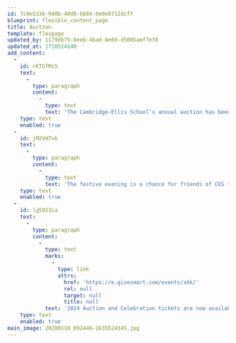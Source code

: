 ```yaml
---
id: 7c9e5336-9d8b-40d0-b884-0e0e0712dcff
blueprint: flexible_content_page
title: Auction
template: flexpage
updated_by: 1179db75-8eeb-4bad-8e60-d5005aef7ef8
updated_at: 1710514140
add_content:
  -
    id: rKTGfMz5
    text:
      -
        type: paragraph
        content:
          -
            type: text
            text: 'The Cambridge-Ellis School’s annual auction has been a central fundraising event and part of the CES fabric since the earliest years of the school. The auction is a community-building event that brings current parents, teachers, staff, and alumni families together to celebrate the school and support our financial aid and educational programs.'
    type: text
    enabled: true
  -
    id: jM2VH7vk
    text:
      -
        type: paragraph
        content:
          -
            type: text
            text: 'The festive evening is a chance for friends of CES to gather, enjoy delicious food and drink, and bid on donated items in our silent and live auctions. The generosity of the local and school community (whether by helping organize the event, donating auction items, or bidding at the event) helps us meet our fundraising goals and support our robust financial aid program.'
    type: text
    enabled: true
  -
    id: lg5953ca
    text:
      -
        type: paragraph
        content:
          -
            type: text
            marks:
              -
                type: link
                attrs:
                  href: 'https://e.givesmart.com/events/xXk/'
                  rel: null
                  target: null
                  title: null
            text: '2024 Auction and Celebration tickets are now available for purchase!'
    type: text
    enabled: true
main_image: 20200110_092446-1635524345.jpg
---
```

